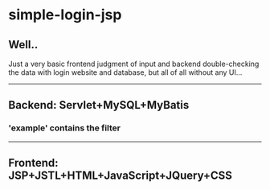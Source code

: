 # simple-login-jsp
<h2>Well..</h2>
  Just a very basic frontend judgment of input and backend double-checking the data with login website and database, but all of all without any UI...

<hr>
<h2>Backend: Servlet+MySQL+MyBatis</h2>
<h3>'example' contains the filter</h3>
<hr>
<h2>Frontend: JSP+JSTL+HTML+JavaScript+JQuery+CSS</h2>

